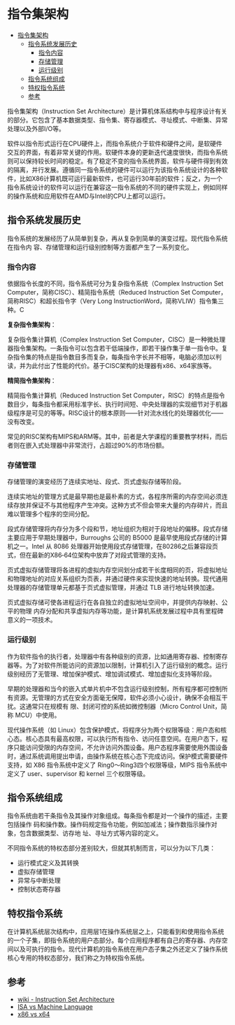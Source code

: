 # 指令集架构

- [指令集架构](#指令集架构)
  - [指令系统发展历史](#指令系统发展历史)
    - [指令内容](#指令内容)
    - [存储管理](#存储管理)
    - [运行级别](#运行级别)
  - [指令系统组成](#指令系统组成)
  - [特权指令系统](#特权指令系统)
  - [参考](#参考)

指令集架构（Instruction Set Architecture）是计算机体系结构中与程序设计有关的部分。它包含了基本数据类型、指令集、寄存器模式、寻址模式、中断集、异常处理以及外部I/O等。

软件以指令形式运行在CPU硬件上，而指令系统介于软件和硬件之间，是软硬件交互的界面，有着非常关键的作用。软硬件本身的更新迭代速度很快，而指令系统则可以保持较长时间的稳定。有了稳定不变的指令系统界面，软件与硬件得到有效的隔离，并行发展。遵循同一指令系统的硬件可以运行为该指令系统设计的各种软件，比如X86计算机既可运行最新软件，也可运行30年前的软件；反之，为一个指令系统设计的软件可以运行在兼容这一指令系统的不同的硬件实现上，例如同样的操作系统和应用软件在AMD与Intel的CPU上都可以运行。

## 指令系统发展历史

指令系统的发展经历了从简单到复杂，再从复杂到简单的演变过程。现代指令系统在指令内
容、存储管理和运行级别控制等方面都产生了一系列变化。

### 指令内容

依据指令长度的不同，指令系统可分为复杂指令系统（Complex Instruction Set Computer，简称CISC）、精简指令系统（Reduced Instruction Set Computer，简称RISC）和超长指令字（Very Long InstructionWord，简称VLIW）指令集三种。C

**复杂指令集架构**：

复杂指令集计算机（Complex Instruction Set Computer，CISC）是一种微处理器指令集架构。一条指令可以包含若干低端操作，即若干操作集于单一指令中。复杂指令集的特点是指令数目多而复杂，每条指令字长并不相等，电脑必须加以判读，并为此付出了性能的代价。基于CISC架构的处理器有x86、x64家族等。

**精简指令集架构**：

精简指令集计算机（Reduced Instruction Set Computer，RISC）的特点是指令数目少，每条指令都采用标准字长、执行时间短、中央处理器的实现细节对于机器级程序是可见的等等。RISC设计的根本原则——针对流水线化的处理器优化——没有改变。

常见的RISC架构有MIPS和ARM等。其中，前者是大学课程的重要教学材料，而后者则在嵌入式处理器中非常流行，占超过90%的市场份额。

### 存储管理

存储管理的演变经历了连续实地址、段式、页式虚拟存储等阶段。

连续实地址的管理方式是最早期也是最朴素的方式，各程序所需的内存空间必须连续存放并保证不与其他程序产生冲突。这种方式不但会带来大量的内存碎片，而且难以管理多个程序的空间分配。

段式存储管理将内存分为多个段和节，地址组织为相对于段地址的偏移。段式存储主要应用于早期处理器中，Burroughs 公司的 B5000 是最早使用段式存储的计算机之一。Intel 从 8086 处理器开始使用段式存储管理，在80286之后兼容段页式，但在最新的X86‑64位架构中放弃了对段式管理的支持。

页式虚拟存储管理将各进程的虚拟内存空间划分成若干长度相同的页，将虚拟地址和物理地址的对应关系组织为页表，并通过硬件来实现快速的地址转换。现代通用处理器的存储管理单元都基于页式虚拟管理，并通过 TLB 进行地址转换加速。

页式虚拟存储可使各进程运行在各自独立的虚拟地址空间中，并提供内存映射、公平的物理
内存分配和共享虚拟内存等功能，是计算机系统发展过程中具有里程碑意义的一项技术。

### 运行级别

作为软件指令的执行者，处理器中有各种级别的资源，比如通用寄存器、控制寄存器等。为了对软件所能访问的资源加以限制，计算机引入了运行级别的概念。运行级别经历了无管理、增加保护模式、增加调试模式、增加虚拟化支持等阶段。

早期的处理器和当今的嵌入式单片机中不包含运行级别控制，所有程序都可控制所有资源。无管理的方式在安全方面毫无保障，软件必须小心设计，确保不会相互干扰。这通常只在规模有
限、封闭可控的系统如微控制器（Micro Control Unit，简称 MCU）中使用。

现代操作系统（如 Linux）包含保护模式，将程序分为两个权限等级：用户态和核心态。核心态具有最高权限，可以执行所有指令、访问任意空间。在用户态下，程序只能访问受限的内存空间，不允许访问外围设备。用户态程序需要使用外围设备时，通过系统调用提出申请，由操作系统在核心态下完成访问。保护模式需要硬件支持，如 X86 指令系统中定义了 Ring0～Ring3四个权限等级，MIPS 指令系统中定义了 user、supervisor 和 kernel 三个权限等级。

## 指令系统组成

指令系统由若干条指令及其操作对象组成。每条指令都是对一个操作的描述，主要包括操作
码和操作数。操作码规定指令功能，例如加减法；操作数指示操作对象，包含数据类型、访存地
址、寻址方式等内容的定义。

不同指令系统的特权态部分差别较大，但就其机制而言，可以分为以下几类：

- 运行模式定义及其转换
- 虚拟存储管理
- 异常与中断处理
- 控制状态寄存器

## 特权指令系统

在计算机系统层次结构中，应用层1在操作系统层之上，只能看到和使用指令系统的一个子集，即指令系统的用户态部分。每个应用程序都有自己的寄存器、内存空间以及可执行的指令。现代计算机的指令系统在用户态子集之外还定义了操作系统核心专用的特权态部分，我们称之为特权指令系统。

## 参考

- [wiki - Instruction Set Architecture](https://en.wikipedia.org/wiki/Instruction_set_architecture)
- [ISA vs Machine Language](https://www.cise.ufl.edu/~mssz/CompOrg/CDA-lang.html)
- [x86 vs x64](https://www.seeedstudio.com/blog/2020/02/24/what-is-x86-architecture-and-its-difference-between-x64/)
